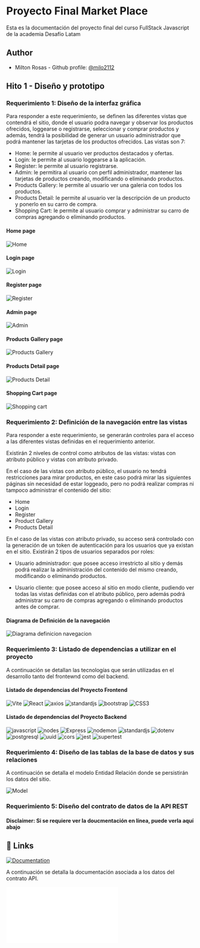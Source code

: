 # Proyecto Final Market Place

Esta es la documentación del proyecto final del curso FullStack Javascript de la academia Desafío Latam

## Author

- Milton Rosas - Github profile: [@milo2112](https://github.com/milo2112)


## Hito 1 - Diseño y prototipo
### Requerimiento 1: Diseño de la interfaz gráfica

Para responder a este requerimiento, se definen las diferentes vistas que contendrá el sitio, donde
el usuario podra navegar y observar los productos ofrecidos, loggearse o registrarse, seleccionar y comprar productos y además, tendrá la posibilidad de generar un usuario administrador que podrá mantener las tarjetas de los productos ofrecidos. Las vistas son 7: 
- Home: le permite al usuario ver productos destacados y ofertas.
- Login: le permite al usuario loggearse a la aplicación.
- Register: le permite al usuario registrarse.
- Admin: le permitira al usuario con perfil administrador, mantener las tarjetas de productos creando, modificando o eliminando productos.
- Products Gallery: le permite al usuario ver una galeria con todos los productos.
- Products Detail: le permite al usuario ver la descripción de un producto y ponerlo en su carro de compra.
- Shopping Cart: le permite al usuario comprar y administrar su carro de compras agregando o eliminando productos.

#### Home page

![Home](../documentation/uiDesgin/Home.png)


#### Login page

![Login](../documentation/uiDesgin/Login.png)


#### Register page

![Register](../documentation/uiDesgin/Register.png)


#### Admin page

![Admin](../documentation/uiDesgin/Admin.png)


#### Products Gallery page

![Products Gallery](../documentation/uiDesgin/Products%20Gallery.png)


#### Products Detail page

![Products Detail](../documentation/uiDesgin/Product%20Detail.png)


#### Shopping Cart page

![Shopping cart](../documentation/uiDesgin/Shopping%20Cart%20View.png)



### Requerimiento 2: Definición de la navegación entre las vistas

Para responder a este requerimiento, se generarán controles para el acceso a las diferentes vistas
definidas en el requerimiento anterior.

Existirán 2 niveles de control como atributos de las vistas: vistas con atributo público y vistas con atributo privado.

En el caso de las vistas con atributo público, el usuario no tendrá restricciones para mirar productos, en este caso podrá mirar las siguientes páginas sin necesidad de estar loggeado, pero no podrá realizar compras ni tampoco administrar el contenido del sitio:
- Home
- Login
- Register
- Product Gallery
- Products Detail

En el caso de las vistas con atributo privado, su acceso será controlado con la generación de un token de autenticación para los usuarios que ya existan en el sitio. Existirán 2 tipos de usuarios separados por roles:

- Usuario administrador: que posee acceso irrestricto al sitio y demás podrá realizar la administración del contenido del mismo creando, modificando o eliminando productos.

- Usuario cliente: que posee acceso al sitio en modo cliente, pudiendo ver todas las vistas definidas con el atributo público, pero además podrá administrar su carro de compras agregando o eliminando productos antes de comprar.


#### Diagrama de Definición de la navegación 

![Diagrama definicion navegacion](../documentation/navegationDefinition/DefinicionNavegacion.drawio.png)


### Requerimiento 3: Listado de dependencias a utilizar en el proyecto

A continuación se detallan las tecnologías que serán utilizadas en el desarrollo tanto del frontewnd como del backend.

#### Listado de dependencias del Proyecto Frontend

![Vite](https://img.shields.io/badge/Vite-v4.4.10-gray?style=flat&logo=Vite&logoColor=white&color=646CFF)
![React](https://img.shields.io/badge/React-v18.2.0-gray?style=flat&logo=react&logoColor=white&color=61DAFB)
![axios](https://img.shields.io/badge/axios-v1.5.1-gray?style=flat&logo=axios&logoColor=white&color=5A29E4)
![standardjs](https://img.shields.io/badge/standardjs-v17.1.0-gray?style=flat&logo=standardjs&logoColor=white&color=F3DF49)
![bootstrap](https://img.shields.io/badge/bootstrap-v5.3.2-gray?style=flat&logo=bootstrap&logoColor=white&color=7952B3)
![CSS3](https://img.shields.io/badge/CSS3-gray?style=flat&logo=CSS3&logoColor=white&color=1572B6)


#### Listado de dependencias del Proyecto Backend

![javascript](https://img.shields.io/badge/javascript-gray?style=flat&logo=javascript&logoColor=white&color=F7DF1E)
![nodes](https://img.shields.io/badge/node-v18.16.0-gray?style=flat&logo=node.js&logoColor=white&color=339933)
![Express](https://img.shields.io/badge/Express-v4.18.2-gray?style=flat&logo=Express&logoColor=white&color=000000)
![nodemon](https://img.shields.io/badge/nodemon-v3.0.1-gray?style=flat&logo=nodemon&logoColor=white&color=76D04B)
![standardjs](https://img.shields.io/badge/standardjs-v17.1.0-gray?style=flat&logo=standardjs&logoColor=white&color=F3DF49)
![dotenv](https://img.shields.io/badge/dotenv-v16.3.1-gray?style=flat&logo=dotenv&logoColor=white&color=ECD53F)
![postgresql](https://img.shields.io/badge/pg-v8.11.3-gray?style=flat&logo=postgresql&logoColor=white&color=4169E1)
![uuid](https://img.shields.io/badge/uuid-v9.0.1-gray?style=flatd&color=338ee6)
![cors](https://img.shields.io/badge/cors-v2.8.5-gray?style=flatd&color=000000)
![jest](https://img.shields.io/badge/jest-v28.1.3-gray?style=flatd&color=000000)
![supertest](https://img.shields.io/badge/supertest-v6.2.4-gray?style=flatd&color=000000)

### Requerimiento 4: Diseño de las tablas de la base de datos y sus relaciones

A continuación se detalla el modelo Entidad Relación donde se persistirán los datos del sitio.

![Model](../documentation/MER/model.PNG)


### Requerimiento 5: Diseño del contrato de datos de la API REST

#### Disclaimer: Si se requiere ver la doucmentación en línea, puede verla aquí abajo




## 🔗 Links
[![Documentation](https://documenter.getpostman.com/view/30796892/2s9Ye8eufu)](https://github.com/milo2112)

A continuación se detalla la documentación asociada a los datos del contrato API.

![APIDocumentation](../documentation/apiDocumentation/Marketplace%20API%20documentation%20-%20Milton%20Rosas.postman_collection.json)
